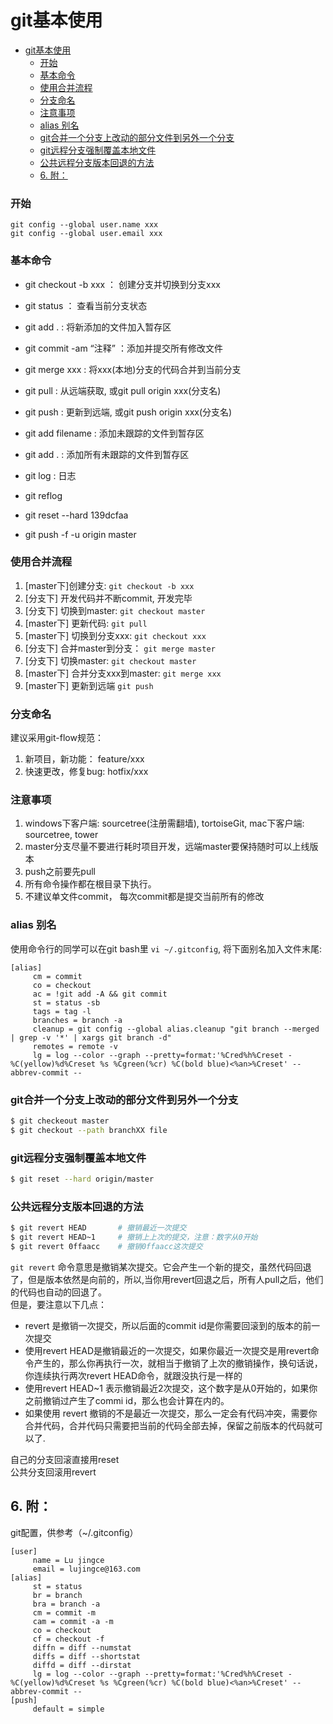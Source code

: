 # git基本使用

<!-- TOC -->

- [git基本使用](#git基本使用)
    - [开始](#开始)
    - [基本命令](#基本命令)
    - [使用合并流程](#使用合并流程)
    - [分支命名](#分支命名)
    - [注意事项](#注意事项)
    - [alias 别名](#alias-别名)
    - [git合并一个分支上改动的部分文件到另外一个分支](#git合并一个分支上改动的部分文件到另外一个分支)
    - [git远程分支强制覆盖本地文件](#git远程分支强制覆盖本地文件)
    - [公共远程分支版本回退的方法](#公共远程分支版本回退的方法)
  - [6. 附：](#6-附)

<!-- /TOC -->

### 开始
```
git config --global user.name xxx
git config --global user.email xxx
```

### 基本命令
* git checkout -b xxx   ： 创建分支并切换到分支xxx
* git status  ： 查看当前分支状态
* git add . : 将新添加的文件加入暂存区
* git commit -am “注释”  ：添加并提交所有修改文件
* git merge xxx : 将xxx(本地)分支的代码合并到当前分支
* git pull : 从远端获取, 或git pull origin xxx(分支名)
* git push : 更新到远端, 或git push origin xxx(分支名)
* git add filename : 添加未跟踪的文件到暂存区
* git add . : 添加所有未跟踪的文件到暂存区
* git log : 日志

* git reflog
* git reset --hard 139dcfaa
* git push -f -u origin master

### 使用合并流程
1. [master下]创建分支: `git checkout -b xxx`
2. [分支下] 开发代码并不断commit, 开发完毕
3. [分支下] 切换到master: `git checkout master`
4. [master下] 更新代码: `git pull`
5. [master下] 切换到分支xxx: `git checkout xxx`
6. [分支下] 合并master到分支： `git merge master`
7. [分支下] 切换master: `git checkout master`
8. [master下] 合并分支xxx到master: `git merge xxx`
9. [master下] 更新到远端 `git push`

### 分支命名
建议采用git-flow规范：
1. 新项目，新功能： feature/xxx
2. 快速更改，修复bug: hotfix/xxx

### 注意事项
1. windows下客户端: sourcetree(注册需翻墙), tortoiseGit, mac下客户端: sourcetree, tower
2. master分支尽量不要进行耗时项目开发，远端master要保持随时可以上线版本
3. push之前要先pull
4. 所有命令操作都在根目录下执行。
5. 不建议单文件commit， 每次commit都是提交当前所有的修改

### alias 别名
 使用命令行的同学可以在git bash里 `vi ~/.gitconfig`, 将下面别名加入文件末尾:

```
[alias]
     cm = commit
     co = checkout
     ac = !git add -A && git commit
     st = status -sb
     tags = tag -l
     branches = branch -a
     cleanup = git config --global alias.cleanup "git branch --merged | grep -v '*' | xargs git branch -d"
     remotes = remote -v
     lg = log --color --graph --pretty=format:'%Cred%h%Creset -%C(yellow)%d%Creset %s %Cgreen(%cr) %C(bold blue)<%an>%Creset' --abbrev-commit --
```

### git合并一个分支上改动的部分文件到另外一个分支
```bash
$ git checkeout master
$ git checkout --path branchXX file
```

### git远程分支强制覆盖本地文件
```bash
$ git reset --hard origin/master
```

### 公共远程分支版本回退的方法
```bash
$ git revert HEAD       # 撤销最近一次提交
$ git revert HEAD~1     # 撤销上上次的提交，注意：数字从0开始
$ git revert 0ffaacc    # 撤销0ffaacc这次提交
```

`git revert` 命令意思是撤销某次提交。它会产生一个新的提交，虽然代码回退了，但是版本依然是向前的，所以,当你用revert回退之后，所有人pull之后，他们的代码也自动的回退了。   
但是，要注意以下几点：
*  revert 是撤销一次提交，所以后面的commit id是你需要回滚到的版本的前一次提交
*  使用revert HEAD是撤销最近的一次提交，如果你最近一次提交是用revert命令产生的，那么你再执行一次，就相当于撤销了上次的撤销操作，换句话说，你连续执行两次revert HEAD命令，就跟没执行是一样的
*  使用revert HEAD~1 表示撤销最近2次提交，这个数字是从0开始的，如果你之前撤销过产生了commi id，那么也会计算在内的。
*  如果使用 revert 撤销的不是最近一次提交，那么一定会有代码冲突，需要你合并代码，合并代码只需要把当前的代码全部去掉，保留之前版本的代码就可以了.

自己的分支回滚直接用reset  
公共分支回滚用revert  

## 6. 附：
git配置，供参考（~/.gitconfig）
```
[user]
     name = Lu jingce
     email = lujingce@163.com
[alias]
     st = status
     br = branch
     bra = branch -a
     cm = commit -m
     cam = commit -a -m
     co = checkout
     cf = checkout -f
     diffn = diff --numstat
     diffs = diff --shortstat
     diffd = diff --dirstat
     lg = log --color --graph --pretty=format:'%Cred%h%Creset -%C(yellow)%d%Creset %s %Cgreen(%cr) %C(bold blue)<%an>%Creset' --abbrev-commit --
[push]
     default = simple
```